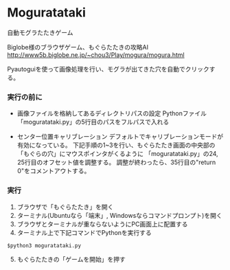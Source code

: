 # Moguratataki
自動モグラたたきゲーム

Biglobe様のブラウザゲーム、もぐらたたきの攻略AI
http://www5b.biglobe.ne.jp/~chou3/Play/mogura/mogura.html

Pyautoguiを使って画像処理を行い、モグラが出てきた穴を自動でクリックする。

### 実行の前に
- 画像ファイルを格納してあるディレクトリパスの設定
Pythonファイル「moguratataki.py」の5行目のパスをフルパスで入れる

- センター位置キャリブレーション
デフォルトでキャリブレーションモードが有効になっている。
下記手順の1~3を行い、もぐらたたき画面の中央部の「もぐらの穴」にマウスポインタがくるように
「moguratataki.py」の24, 25行目のオフセット値を調整する。
調整が終わったら、35行目の"return 0"をコメントアウトする。


### 実行
1. ブラウザで「もぐらたたき」を開く
2. ターミナル(Ubuntuなら「端末」, Windowsならコマンドプロンプト)を開く
3. ブラウザとターミナルが重ならないようにPC画面上に配置する
4. ターミナル上で下記コマンドでPythonを実行する

```
$python3 moguratataki.py
```

5. もぐらたたきの「ゲームを開始」を押す
